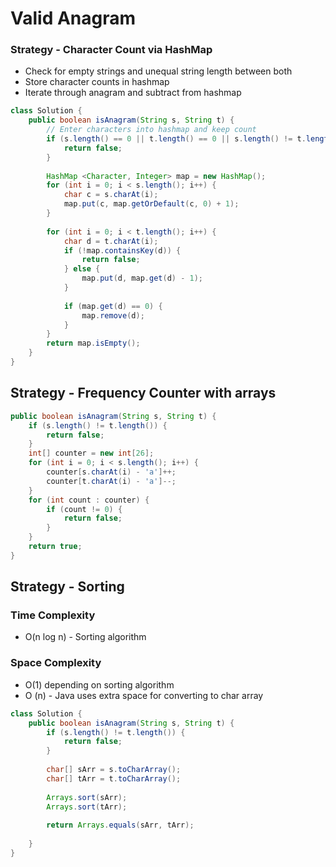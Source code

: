 # Valid Anagram

### Strategy - Character Count via HashMap

* Check for empty strings and unequal string length between both
* Store character counts in hashmap
* Iterate through anagram and subtract from hashmap

```java
class Solution {
    public boolean isAnagram(String s, String t) {
        // Enter characters into hashmap and keep count
        if (s.length() == 0 || t.length() == 0 || s.length() != t.length()) {
            return false;
        }
        
        HashMap <Character, Integer> map = new HashMap();
        for (int i = 0; i < s.length(); i++) {
            char c = s.charAt(i);
            map.put(c, map.getOrDefault(c, 0) + 1);
        }
        
        for (int i = 0; i < t.length(); i++) {
            char d = t.charAt(i);
            if (!map.containsKey(d)) {
                return false;
            } else {
                map.put(d, map.get(d) - 1);
            }
            
            if (map.get(d) == 0) {
                map.remove(d);
            }
        }  
        return map.isEmpty();        
    }
}


```

## Strategy - Frequency Counter with arrays

```java
public boolean isAnagram(String s, String t) {
    if (s.length() != t.length()) {
        return false;
    }
    int[] counter = new int[26];
    for (int i = 0; i < s.length(); i++) {
        counter[s.charAt(i) - 'a']++;
        counter[t.charAt(i) - 'a']--;
    }
    for (int count : counter) {
        if (count != 0) {
            return false;
        }
    }
    return true;
}
```

## Strategy - Sorting

### Time Complexity&#x20;

* O(n log n) - Sorting algorithm

### Space Complexity

* O(1) depending on sorting algorithm
* O (n) - Java uses extra space for converting to char array

```java
class Solution {
    public boolean isAnagram(String s, String t) {
        if (s.length() != t.length()) {
            return false;
        }
        
        char[] sArr = s.toCharArray();
        char[] tArr = t.toCharArray();
        
        Arrays.sort(sArr);
        Arrays.sort(tArr);
        
        return Arrays.equals(sArr, tArr);
        
    }
}

```
